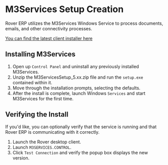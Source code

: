 # M3Services Setup Creation

<PageHeader />

Rover ERP utilizes the M3Services Windows Service to process documents, emails, and other connectivity processes.

[You can find the latest client installer here](../release-notes/README.md)

## Installing M3Services

1. Open up `Control Panel` and uninstall any previously installed M3Services.
2. Unzip the M3ServicesSetup_5.xx.zip file and run the `setup.exe` contained within it.
3. Move through the installation prompts, selecting the defaults.
4. After the install is complete, launch Windows `Services` and start M3Services for the first time.

## Verifying the Install

If you'd like, you can optionally verify that the service is running and that Rover ERP is communicating with it correctly.

1. Launch the Rover desktop client.
2. Launch `M3SERVICES.CONTROL`.
3. Click `Test Connection` and verify the popup box displays the new version.

<PageFooter />
